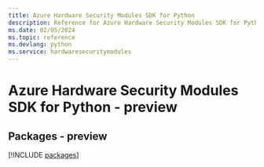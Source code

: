 ```yaml
---
title: Azure Hardware Security Modules SDK for Python
description: Reference for Azure Hardware Security Modules SDK for Python
ms.date: 02/05/2024
ms.topic: reference
ms.devlang: python
ms.service: hardwaresecuritymodules
---
```

# Azure Hardware Security Modules SDK for Python - preview
## Packages - preview
[!INCLUDE [packages](hardware-security-modules-index.md)]
